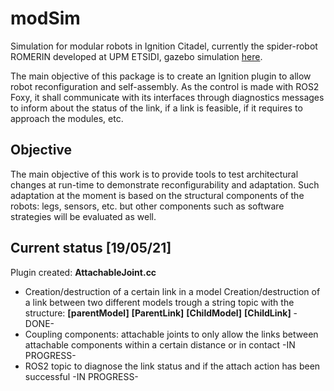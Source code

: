 # modSim
Simulation for modular robots in Ignition Citadel, currently the spider-robot ROMERIN developed at UPM ETSIDI, gazebo simulation [here](https://github.com/aslab/rmsim).

The main objective of this package is to create an Ignition plugin to allow robot reconfiguration and self-assembly. As the control is made with ROS2 Foxy, it shall communicate with its interfaces through diagnostics messages to inform about the status of the link, if a link is feasible, if it requires to approach the modules, etc.

## Objective

The main objective of this work is to provide tools to test architectural changes at run-time to demonstrate reconfigurability and adaptation. Such adaptation at the moment is based on the structural components of the robots: legs, sensors, etc. but other components such as software strategies will be evaluated as well.

## Current status [19/05/21] 

Plugin created: __AttachableJoint.cc__
-	Creation/destruction of a certain link in a model
Creation/destruction of a link between two different models trough a string topic with the structure: **[parentModel]** **[ParentLink]** **[ChildModel]** **[ChildLink]** -DONE-
-	Coupling components: attachable joints to only allow the links between attachable components within a certain distance or in contact -IN PROGRESS-
- ROS2 topic to diagnose the link status and if the attach action has been successful -IN PROGRESS-
